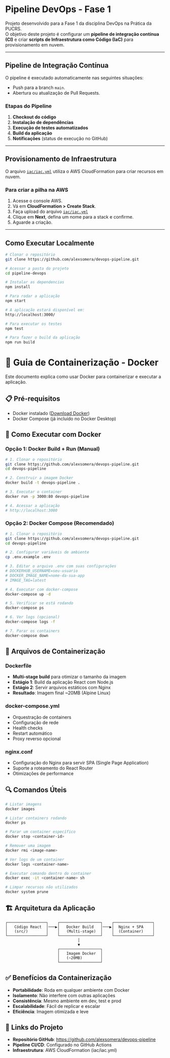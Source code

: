 # Pipeline DevOps - Fase 1

Projeto desenvolvido para a Fase 1 da disciplina DevOps na Prática da PUCRS.  
O objetivo deste projeto é configurar um **pipeline de integração contínua (CI)** e criar **scripts de Infraestrutura como Código (IaC)** para provisionamento em nuvem.

---

## Pipeline de Integração Contínua

O pipeline é executado automaticamente nas seguintes situações:
- Push para a branch `main`.
- Abertura ou atualização de Pull Requests.

### Etapas do Pipeline
1. **Checkout do código**  
2. **Instalação de dependências** 
3. **Execução de testes automatizados**  
4. **Build da aplicação**
5. **Notificações** (status de execução no GitHub)

---

## Provisionamento de Infraestrutura

O arquivo [`iac/iac.yml`](iac/iac.yml) utiliza o AWS CloudFormation para criar recursos em nuvem.  

### Para criar a pilha na AWS
1. Acesse o console AWS.
2. Vá em **CloudFormation > Create Stack**.
3. Faça upload do arquivo [`iac/iac.yml`](iac/iac.ym)
4. Clique em **Next**, defina um nome para a stack e confirme.
5. Aguarde a criação.

---

## Como Executar Localmente

```bash
# Clonar o repositório
git clone https://github.com/alexsomera/devops-pipeline.git

# Acessar a pasta do projeto
cd pipeline-devops

# Instalar as dependencias
npm install

# Para rodar a aplicação
npm start

# A aplicação estará disponível em:
http://localhost:3000/

# Para executar os testes
npm test

# Para fazer o build da aplicação
npm run build
```
# 🐳 Guia de Containerização - Docker

Este documento explica como usar Docker para containerizar e executar a aplicação.

## 📋 Pré-requisitos

- Docker instalado ([Download Docker](https://www.docker.com/products/docker-desktop))
- Docker Compose (já incluído no Docker Desktop)

## 🚀 Como Executar com Docker

### Opção 1: Docker Build + Run (Manual)

```bash
# 1. Clonar o repositório
git clone https://github.com/alexsomera/devops-pipeline.git
cd devops-pipeline

# 2. Construir a imagem Docker
docker build -t devops-pipeline .

# 3. Executar o container
docker run -p 3000:80 devops-pipeline

# 4. Acessar a aplicação
# http://localhost:3000
```

### Opção 2: Docker Compose (Recomendado)

```bash
# 1. Clonar o repositório
git clone https://github.com/alexsomera/devops-pipeline.git
cd devops-pipeline

# 2. Configurar variáveis de ambiente
cp .env.example .env

# 3. Editar o arquivo .env com suas configurações
# DOCKERHUB_USERNAME=seu-usuario
# DOCKER_IMAGE_NAME=nome-da-sua-app
# IMAGE_TAG=latest

# 4. Executar com docker-compose
docker-compose up -d

# 5. Verificar se está rodando
docker-compose ps

# 6. Ver logs (opcional)
docker-compose logs -f

# 7. Parar os containers
docker-compose down
```

## 📁 Arquivos de Containerização

### Dockerfile
- **Multi-stage build** para otimizar o tamanho da imagem
- **Estágio 1**: Build da aplicação React com Node.js
- **Estágio 2**: Servir arquivos estáticos com Nginx
- **Resultado**: Imagem final ~20MB (Alpine Linux)

### docker-compose.yml
- Orquestração de containers
- Configuração de rede
- Health checks
- Restart automático
- Proxy reverso opcional

### nginx.conf
- Configuração do Nginx para servir SPA (Single Page Application)
- Suporte a roteamento do React Router
- Otimizações de performance

## 🔍 Comandos Úteis

```bash
# Listar imagens
docker images

# Listar containers rodando
docker ps

# Parar um container específico
docker stop <container-id>

# Remover uma imagem
docker rmi <image-name>

# Ver logs de um container
docker logs <container-name>

# Executar comando dentro do container
docker exec -it <container-name> sh

# Limpar recursos não utilizados
docker system prune
```

## 🏗️ Arquitetura da Aplicação

```
┌─────────────────┐    ┌──────────────────┐    ┌─────────────────┐
│   Código React  │───▶│   Docker Build   │───▶│  Nginx + SPA    │
│   (src/)        │    │   (Multi-stage)  │    │  (Container)    │
└─────────────────┘    └──────────────────┘    └─────────────────┘
                                │
                                ▼
                       ┌──────────────────┐
                       │   Imagem Docker  │
                       │   (~20MB)        │
                       └──────────────────┘
```

## ✅ Benefícios da Containerização

- **Portabilidade**: Roda em qualquer ambiente com Docker
- **Isolamento**: Não interfere com outras aplicações
- **Consistência**: Mesmo ambiente em dev, test e prod
- **Escalabilidade**: Fácil de replicar e escalar
- **Eficiência**: Imagem otimizada e leve

## 🔗 Links do Projeto

- **Repositório GitHub**: https://github.com/alexsomera/devops-pipeline
- **Pipeline CI/CD**: Configurado no GitHub Actions
- **Infraestrutura**: AWS CloudFormation (iac/iac.yml)
